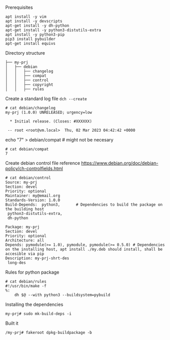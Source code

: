 Prerequisites
```
apt install -y vim
apt install -y devscripts
apt-get install -y dh-python
apt-get install -y python3-distutils-extra
apt install -y python3-pip
pip3 install pybuilder
apt-get install equivs
```
Directory structure
```
├── my-prj
│   ├── debian
│   │   ├── changelog
│   │   ├── compat
│   │   ├── control
│   │   ├── copyright
│   │   ├── rules
```
Create a standard log file `dch --create`
```
# cat debian/changelog 
my-prj (1.0.0) UNRELEASED; urgency=low

  * Initial release. (Closes: #XXXXXX)

 -- root <root@vm.local>  Thu, 02 Mar 2023 04:42:42 +0000
```
echo "7" > debian/compat # might not be necesary
```
# cat debian/compat 
7
```
Create debian control file
reference
https://www.debian.org/doc/debian-policy/ch-controlfields.html
```
# cat debian/control 
Source: my-prj
Section: devel
Priority: optional
Maintainer: my@email.org
Standards-Version: 1.0.0
Build-Depends:  python3,       # Dependencies to build the package on the building host
 python3-distutils-extra,
 dh-python

Package: my-prj
Section: devel
Priority: optional
Architecture: all
Depends: pymodule(>= 1.0), pymodule, pymodule(>= 0.5.0) # Dependencies on the installing host, apt install ./my.deb should install, shall be accesible via pip
Description: my-prj-shrt-des
 long-des

```
Rules for python package
```
# cat debian/rules 
#!/usr/bin/make -f
%:
	dh $@ --with python3 --buildsystem=pybuild

```
Installing the dependencies

```
my-prj# sudo mk-build-deps -i
```

Built it

```
/my-prj# fakeroot dpkg-buildpackage -b
```
